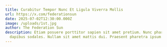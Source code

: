 ```yaml
---
title: Curabitur Tempor Nunc Et Ligula Viverra Mollis
url: https://x.com/federationsun
date: 2025-07-02T12:30:00.000Z
image: /uploads/1st.jpg
author: The Federation Sun
description: Etiam posuere porttitor sapien sit amet pretium. Nunc pharetra
  dapibus sodales. Nullam sit amet mattis dui. Praesent pharetra ipsum sit non.
---
```

